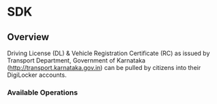 # SDK

## Overview

Driving License (DL) & Vehicle Registration Certificate (RC) as issued by Transport Department, Government of Karnataka (http://transport.karnataka.gov.in) can be pulled by citizens into their DigiLocker accounts.

### Available Operations

